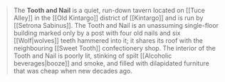 > The **Tooth and Nail** is a quiet, run-down tavern located on [[Tuce Alley]] in the [[Old Kintargo]] district of [[Kintargo]] and is run by [[Setrona Sabinus]]. The Tooth and Nail is an unassuming single-floor building marked only by a post with four old nails and six [[Wolf|wolves]] teeth hammered into it; it shares its roof with the neighbouring [[Sweet Tooth]] confectionery shop. The interior of the Tooth and Nail is poorly lit, stinking of spilt [[Alcoholic beverages|booze]] and smoke, and filled with dilapidated furniture that was cheap when new decades ago.








